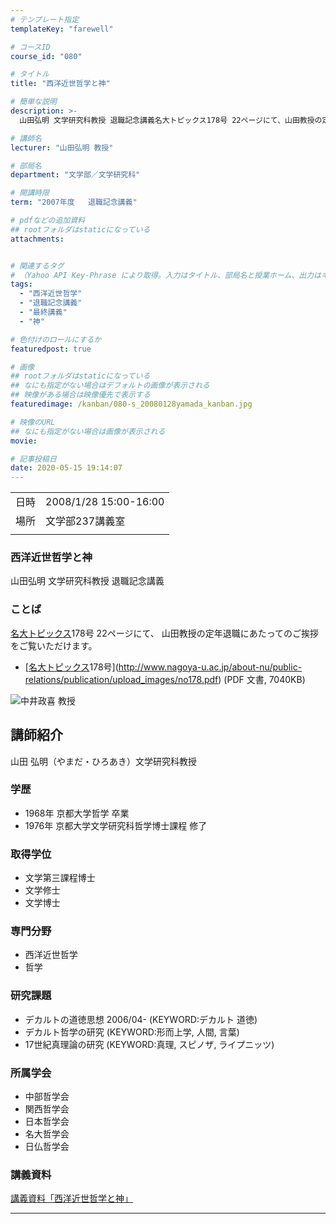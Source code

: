 ```yaml
---
# テンプレート指定
templateKey: "farewell"

# コースID
course_id: "080"

# タイトル
title: "西洋近世哲学と神"

# 簡単な説明
description: >-
  山田弘明 文学研究科教授 退職記念講義名大トピックス178号 22ページにて、山田教授の定年退職にあたってのご挨拶をご覧いただけます。* [名大トピックス178号](http://www.nagoya-u.ac.jp/about-nu/public-relations/publication/upload_images/no178.pdf) (PDF 文書, 7040KB) ....

# 講師名
lecturer: "山田弘明 教授"

# 部局名
department: "文学部／文学研究科"

# 開講時限
term: "2007年度	退職記念講義"

# pdfなどの追加資料
## rootフォルダはstaticになっている
attachments:


# 関連するタグ
# （Yahoo API Key-Phrase により取得。入力はタイトル、部局名と授業ホーム、出力はキーフレーズ（tags））
tags:
  - "西洋近世哲学"
  - "退職記念講義"
  - "最終講義"
  - "神"

# 色付けのロールにするか
featuredpost: true

# 画像
## rootフォルダはstaticになっている
## なにも指定がない場合はデフォルトの画像が表示される
## 映像がある場合は映像優先で表示する
featuredimage: /kanban/080-s_20080128yamada_kanban.jpg

# 映像のURL
## なにも指定がない場合は画像が表示される
movie: 

# 記事投稿日
date: 2020-05-15 19:14:07
---
```


|   |   |
|---|---|
| 日時 | 2008/1/28  15:00-16:00 |
| 場所 | 文学部237講義室 |
|   |   |


### 西洋近世哲学と神

山田弘明 文学研究科教授 退職記念講義

### ことば

[名大トピックス](http://www.nagoya-u.ac.jp/about-nu/public-relations/publication/topics-archive.html)178号 22ページにて、
山田教授の定年退職にあたってのご挨拶をご覧いただけます。

* [[名大トピックス](http://www.nagoya-u.ac.jp/about-nu/public-relations/publication/topics-archive.html)178号](http://www.nagoya-u.ac.jp/about-nu/public-relations/publication/upload_images/no178.pdf) (PDF 文書, 7040KB)


![中井政喜 教授](https://ocw.nagoya-u.jp/files/80/s_20080128yamada_kao.jpg) 

## 講師紹介

山田 弘明（やまだ・ひろあき）文学研究科教授

### 学歴

* 1968年 京都大学哲学 卒業
* 1976年 京都大学文学研究科哲学博士課程 修了

### 取得学位

* 文学第三課程博士
* 文学修士
* 文学博士

### 専門分野

* 西洋近世哲学
* 哲学

### 研究課題

* デカルトの道徳思想 2006/04- (KEYWORD:デカルト 道徳)
* デカルト哲学の研究 (KEYWORD:形而上学, 人間, 言葉)
* 17世紀真理論の研究 (KEYWORD:真理, スピノザ, ライプニッツ)

### 所属学会

* 中部哲学会
* 関西哲学会
* 日本哲学会
* 名大哲学会
* 日仏哲学会


### 講義資料

[講義資料「西洋近世哲学と神」](https://ocw.nagoya-u.jp/files/80/yamada_lect.pdf) 


-----
